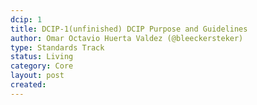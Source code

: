 ```yaml
---
dcip: 1
title: DCIP-1(unfinished) DCIP Purpose and Guidelines
author: Omar Octavio Huerta Valdez (@bleeckersteker)
type: Standards Track
status: Living
category: Core
layout: post
created:
--- 
```


